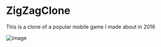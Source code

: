 # ZigZagClone
This is a clone of a popular mobile game I made about in 2016

![image](https://user-images.githubusercontent.com/23738870/109397533-f7560b80-792e-11eb-98d1-c2b5c26aae0f.png)
